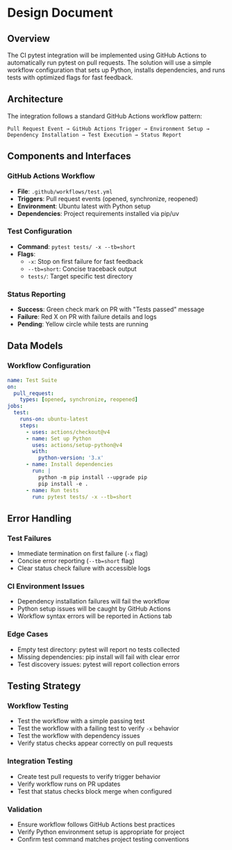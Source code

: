 # Design Document

## Overview

The CI pytest integration will be implemented using GitHub Actions to automatically run pytest on pull requests. The solution will use a simple workflow configuration that sets up Python, installs dependencies, and runs tests with optimized flags for fast feedback.

## Architecture

The integration follows a standard GitHub Actions workflow pattern:

```
Pull Request Event → GitHub Actions Trigger → Environment Setup → Dependency Installation → Test Execution → Status Report
```

## Components and Interfaces

### GitHub Actions Workflow

- **File**: `.github/workflows/test.yml`
- **Triggers**: Pull request events (opened, synchronize, reopened)
- **Environment**: Ubuntu latest with Python setup
- **Dependencies**: Project requirements installed via pip/uv

### Test Configuration

- **Command**: `pytest tests/ -x --tb=short`
- **Flags**:
  - `-x`: Stop on first failure for fast feedback
  - `--tb=short`: Concise traceback output
  - `tests/`: Target specific test directory

### Status Reporting

- **Success**: Green check mark on PR with "Tests passed" message
- **Failure**: Red X on PR with failure details and logs
- **Pending**: Yellow circle while tests are running

## Data Models

### Workflow Configuration

```yaml
name: Test Suite
on:
  pull_request:
    types: [opened, synchronize, reopened]
jobs:
  test:
    runs-on: ubuntu-latest
    steps:
      - uses: actions/checkout@v4
      - name: Set up Python
        uses: actions/setup-python@v4
        with:
          python-version: '3.x'
      - name: Install dependencies
        run: |
          python -m pip install --upgrade pip
          pip install -e .
      - name: Run tests
        run: pytest tests/ -x --tb=short
```

## Error Handling

### Test Failures

- Immediate termination on first failure (`-x` flag)
- Concise error reporting (`--tb=short` flag)
- Clear status check failure with accessible logs

### CI Environment Issues

- Dependency installation failures will fail the workflow
- Python setup issues will be caught by GitHub Actions
- Workflow syntax errors will be reported in Actions tab

### Edge Cases

- Empty test directory: pytest will report no tests collected
- Missing dependencies: pip install will fail with clear error
- Test discovery issues: pytest will report collection errors

## Testing Strategy

### Workflow Testing

- Test the workflow with a simple passing test
- Test the workflow with a failing test to verify `-x` behavior
- Test the workflow with dependency issues
- Verify status checks appear correctly on pull requests

### Integration Testing

- Create test pull requests to verify trigger behavior
- Verify workflow runs on PR updates
- Test that status checks block merge when configured

### Validation

- Ensure workflow follows GitHub Actions best practices
- Verify Python environment setup is appropriate for project
- Confirm test command matches project testing conventions
